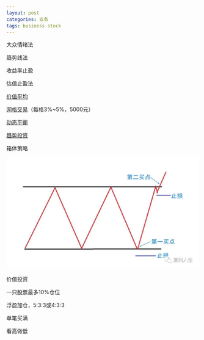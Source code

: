 ```yaml
---
layout: post
categories: 业务
tags: business stock
---
```


大众情绪法

趋势线法

收益率止盈

估值止盈法

[价值平均](https://mp.weixin.qq.com/s/2XiWf4yiYcfzHLt_eVarBQ)

[网格交易](https://mp.weixin.qq.com/s?__biz=MzAxMjM4MTEwNg==&mid=504221637&idx=1&sn=1ee865664c7f6ff21317e5aafdac5166&chksm=004bd118373c580efba5ec34b7a685cc48f8f227662fcdbbfbb33ab58d882a1989caedce0c72&scene=20&xtrack=1&key=cfb30b6b470c54571059b87063a5554f899555ceaa5e377c0e4887246164318f7006b35c5257bb607af695f12f19609cb0138a820f495672030c85c47e7b0a15c32d1b2d56a1c22bb5fc74b5a4665bb93c610c7b0910f5a88950496d1bee0cc5fc6fe2de795585a64e6e72fba093cfd600c775f4ef2e4ae49a73df7bb70deb24&ascene=1&uin=MTQ2NjY5Mzk1&devicetype=Windows+7&version=62090529&lang=en&exportkey=Ad92zjI9J4a4rBumhbnU2k8%3D&pass_ticket=pnu%2BO2vvECl%2BSl3VRkUJB%2BtAiaizM2i03DOI4v%2BBGuJzYSVb3s7w8OqqDkbXZfZz&wx_header=0)（每格3%~5%，5000元）

[动态平衡](https://mp.weixin.qq.com/s?__biz=MzAxMjM4MTEwNg==&mid=504220250&idx=1&sn=c58778a8a12b071bab12ea3b9290cf69&chksm=004bd487373c5d91dd72ca2893a723d7d148b2cbd4de798960c56fbee2407fefcdb13aea26ef&scene=20&xtrack=1&key=0cc74021d33c11bf8fedca20728bcff5908e19db260d77d4f7b69dd4236b33197555b727dea9d3fe04f7e88437102f7e0216df4316eecf3eaec268e05a151f66bee8e84126ea29e06d55649304bcc30d6c2b4a2e7e6f0e7e094ca49b1694cf9e5c76261f1daa7890b59406ea65cd21f7b92ac42fdaa8be9281bd169504ef5ff3&ascene=1&uin=MTQ2NjY5Mzk1&devicetype=Windows+7&version=62090529&lang=en&exportkey=AZ544ZqnRFK4xO0eKh%2Bi4fk%3D&pass_ticket=pnu%2BO2vvECl%2BSl3VRkUJB%2BtAiaizM2i03DOI4v%2BBGuJzYSVb3s7w8OqqDkbXZfZz&wx_header=0)

[趋势投资](https://mp.weixin.qq.com/s?__biz=MzAxMjM4MTEwNg==&mid=504220690&idx=1&sn=eabb47deb674965e9331d313c5991abf&chksm=004bd2cf373c5bd91c2600fa203046f83f32b88ff5fa4d53aa2b1ae0ab43c30117144deb422e&scene=20&xtrack=1&key=7f63248f9263ef6dcb029a5b53efcda4dd83fdcbe5bcf542afb01681bf44f8b9763325b2decd39652a628d60803df52c4cb53df8dc438c068e4a340014f51158e0c1cb6930b6823fad6f76f64d2eea7683dc57140f323c91f48a2758f1b58bf2b80adb4d3a4634922e4a06017ac76f744b78f80cf66dbd682f83d062285765b1&ascene=1&uin=MTQ2NjY5Mzk1&devicetype=Windows+7&version=62090529&lang=en&exportkey=AZP649bjCwbxojZm722xwFc%3D&pass_ticket=pnu%2BO2vvECl%2BSl3VRkUJB%2BtAiaizM2i03DOI4v%2BBGuJzYSVb3s7w8OqqDkbXZfZz&wx_header=0)

箱体策略

![buy sale point](/images/buy-sale-point.jpg)

价值投资



一只股票最多10%仓位

浮盈加仓，5:3:3或4:3:3

单笔买满



看高做低